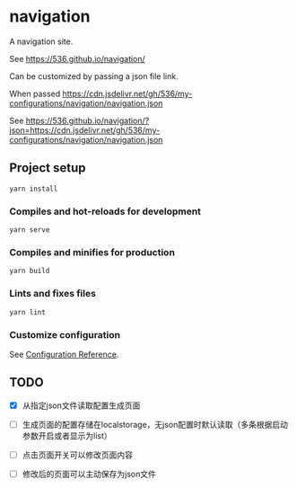 # navigation

A navigation site.

See <https://536.github.io/navigation/>

Can be customized by passing a json file link.

When passed <https://cdn.jsdelivr.net/gh/536/my-configurations/navigation/navigation.json>

See <https://536.github.io/navigation/?json=https://cdn.jsdelivr.net/gh/536/my-configurations/navigation/navigation.json>

## Project setup
```
yarn install
```

### Compiles and hot-reloads for development
```
yarn serve
```

### Compiles and minifies for production
```
yarn build
```

### Lints and fixes files
```
yarn lint
```

### Customize configuration
See [Configuration Reference](https://cli.vuejs.org/config/).

## TODO

- [x] 从指定json文件读取配置生成页面

- [ ] 生成页面的配置存储在localstorage，无json配置时默认读取（多条根据启动参数开启或者显示为list）

- [ ] 点击页面开关可以修改页面内容

- [ ] 修改后的页面可以主动保存为json文件
